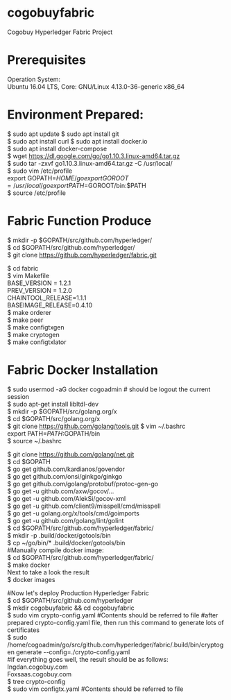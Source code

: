 # cogobuyfabric
Cogobuy Hyperledger Fabric Project

# Prerequisites  
Operation System:  
Ubuntu 16.04 LTS, Core: GNU/Linux 4.13.0-36-generic x86_64  

# Environment Prepared:  
$ sudo apt update
$ sudo apt install git  
$ sudo apt install curl
$ sudo apt install docker.io  
$ sudo apt install docker-compose  
$ wget https://dl.google.com/go/go1.10.3.linux-amd64.tar.gz  
$ sudo tar -zxvf go1.10.3.linux-amd64.tar.gz -C /usr/local/  
$ sudo vim /etc/profile  
         export GOPATH=$HOME/go  
         export GOROOT=/usr/local/go  
         export PATH=$GOROOT/bin:$PATH  
$ source /etc/profile  

# Fabric Function Produce  
$ mkdir -p $GOPATH/src/github.com/hyperledger/  
$ cd $GOPATH/src/github.com/hyperledger/  
$ git clone https://github.com/hyperledger/fabric.git

$ cd fabric  
$ vim Makefile  
         BASE_VERSION = 1.2.1  
         PREV_VERSION = 1.2.0    
         CHAINTOOL_RELEASE=1.1.1  
         BASEIMAGE_RELEASE=0.4.10  
$ make orderer  
$ make peer  
$ make configtxgen  
$ make cryptogen  
$ make configtxlator  


# Fabric Docker Installation
$ sudo usermod -aG docker cogoadmin         # should be logout the current session  
$ sudo apt-get install libltdl-dev  
$ mkdir -p $GOPATH/src/golang.org/x    
$ cd $GOPATH/src/golang.org/x       
$ git clone https://github.com/golang/tools.git
$ vim ~/.bashrc     
         export PATH=$PATH:$GOPATH/bin    
$ source ~/.bashrc   

$ git clone https://github.com/golang/net.git   
$ cd $GOPATH     
$ go get github.com/kardianos/govendor   
$ go get github.com/onsi/ginkgo/ginkgo   
$ go get github.com/golang/protobuf/protoc-gen-go    
$ go get -u github.com/axw/gocov/...    
$ go get -u github.com/AlekSi/gocov-xml    
$ go get -u github.com/client9/misspell/cmd/misspell     
$ go get -u golang.org/x/tools/cmd/goimports     
$ go get -u github.com/golang/lint/golint   
$ cd $GOPATH/src/github.com/hyperledger/fabric/    
$ mkdir -p .build/docker/gotools/bin   
$ cp ~/go/bin/* .build/docker/gotools/bin    
#Manually compile docker image:    
$ cd $GOPATH/src/github.com/hyperledger/fabric/      
$ make docker   
Next to take a look the result  
$ docker images   

#Now let's deploy Production Hyperledger Fabric    
$ cd $GOPATH/src/github.com/hyperledger       
$ mkdir cogobuyfabric && cd cogobuyfabric     
$ sudo vim crypto-config.yaml          #Contents should be referred to file 
#after prepared crypto-config.yaml file, then run this command to generate lots of certificates    
$ sudo /home/cogoadmin/go/src/github.com/hyperledger/fabric/.build/bin/cryptogen generate --config=./crypto-config.yaml      
#if everything goes well, the result should be as follows:
Ingdan.cogobuy.com    
Foxsaas.cogobuy.com    
$ tree crypto-config   
$ sudo vim configtx.yaml             #Contents should be referred to file     





